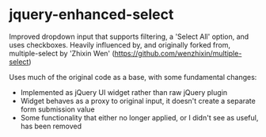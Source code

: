 # jquery-enhanced-select
Improved dropdown input that supports filtering, a 'Select All' option, and uses checkboxes. Heavily influenced by, and originally forked from, multiple-select by 'Zhixin Wen' (https://github.com/wenzhixin/multiple-select)

Uses much of the original code as a base, with some fundamental changes:
* Implemented as jQuery UI widget rather than raw jQuery plugin
* Widget behaves as a proxy to original input, it doesn't create a separate form submission value
* Some functionality that either no longer applied, or I didn't see as useful, has been removed
